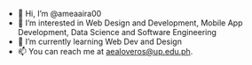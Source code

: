 - 👋 Hi, I’m @ameaaira00
- 👀 I’m interested in Web Design and Development, Mobile App Development, Data Science and Software Engineering
- 🌱 I’m currently learning Web Dev and Design
- 📫 You can reach me at aealoveros@up.edu.ph.

<!---
ameaaira00/ameaaira00 is a ✨ special ✨ repository because its `README.md` (this file) appears on your GitHub profile.
You can click the Preview link to take a look at your changes.
--->

